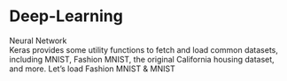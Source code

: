 # Deep-Learning
Neural Network  
Keras provides some utility functions to fetch and load common datasets, including
MNIST, Fashion MNIST, the original California housing dataset, and more. Let’s load
Fashion MNIST & MNIST
